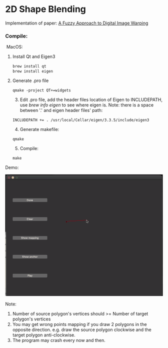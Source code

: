 # 2D Shape Blending

Implementation of paper:  [A Fuzzy Approach to Digital Image Warping](https://ieeexplore.ieee.org/stamp/stamp.jsp?arnumber=511850&tag=1)



###  Compile:

​	MacOS:

 1. Install Qt and Eigen3

    ```shell
    brew install qt
    brew install eigen
    ```

 2. Generate .pro file

    ```
    qmake -project QT+=widgets
    ```

	3. Edit .pro file, add the header files location of Eigen to INCLUDEPATH, use *brew info eigen* to see where eigen is. Note: there is a space between '.' and eigen header files' path:

    ```
    INCLUDEPATH += . /usr/local/Cellar/eigen/3.3.5/include/eigen3
    ```

	4. Generate makefile:

    ```
    qmake
    ```

	5. Compile:

    ```
    make
    ```


Demo:

![](./demo.gif)



Note:

1. Number of source polygon's vertices should >= Number of target polygon's vertices
2. You may get wrong points mapping if you draw 2 polygons in the opposite direction. e.g. draw the source polygon clockwise and the target polygon anti-clockwise.
3. The program may crash every now and then.